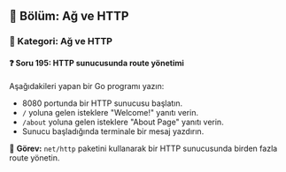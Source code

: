 ## 📘 Bölüm: Ağ ve HTTP  
### 🔹 Kategori: Ağ ve HTTP  
#### ❓ Soru 195: HTTP sunucusunda route yönetimi

Aşağıdakileri yapan bir Go programı yazın:

- 8080 portunda bir HTTP sunucusu başlatın.
- `/` yoluna gelen isteklere "Welcome!" yanıtı verin.
- `/about` yoluna gelen isteklere "About Page" yanıtı verin.
- Sunucu başladığında terminale bir mesaj yazdırın.

🔧 **Görev:** `net/http` paketini kullanarak bir HTTP sunucusunda birden fazla route yönetin.
